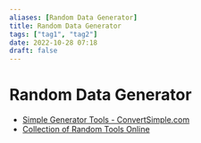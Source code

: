 ```yaml
---
aliases: [Random Data Generator]
title: Random Data Generator
tags: ["tag1", "tag2"]
date: 2022-10-28 07:18
draft: false
---
```


# Random Data Generator

- [Simple Generator Tools - ConvertSimple.com](https://www.convertsimple.com/generators/)
- [Collection of Random Tools Online](https://codebeautify.org/random-tools)
